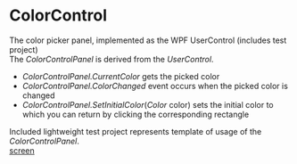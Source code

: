 # ColorControl
The color picker panel, implemented as the WPF UserControl (includes test project)  
The _ColorControlPanel_ is derived from the _UserControl_.  
  
- _ColorControlPanel.CurrentColor_ gets the picked color  
- _ColorControlPanel.ColorChanged_ event occurs when the picked color is changed  
- _ColorControlPanel.SetInitialColor_(_Color_ color) sets the initial color to which you can return by clicking the corresponding rectangle  
  
Included lightweight test project represents template of usage of the _ColorControlPanel_.  
[screen](screen.png)
